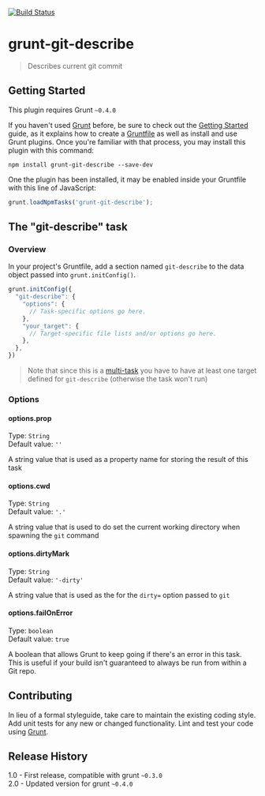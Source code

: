 [![Build Status](https://travis-ci.org/mikaelkaron/grunt-git-describe.png)](https://travis-ci.org/mikaelkaron/grunt-git-describe)

# grunt-git-describe

> Describes current git commit

## Getting Started
This plugin requires Grunt `~0.4.0`

If you haven't used [Grunt](http://gruntjs.com/) before, be sure to check out the [Getting Started](http://gruntjs.com/getting-started) guide, as it explains how to create a [Gruntfile](http://gruntjs.com/sample-gruntfile) as well as install and use Grunt plugins. Once you're familiar with that process, you may install this plugin with this command:

```shell
npm install grunt-git-describe --save-dev
```

One the plugin has been installed, it may be enabled inside your Gruntfile with this line of JavaScript:

```js
grunt.loadNpmTasks('grunt-git-describe');
```

## The "git-describe" task

### Overview
In your project's Gruntfile, add a section named `git-describe` to the data object passed into `grunt.initConfig()`.

```js
grunt.initConfig({
  "git-describe": {
    "options": {
      // Task-specific options go here.
    },
    "your_target": {
      // Target-specific file lists and/or options go here.
    },
  },
})
```

> Note that since this is a [multi-task](http://gruntjs.com/creating-tasks#multi-tasks) you have to have at least one target defined for `git-describe` (otherwise the task won't run)

### Options

#### options.prop
Type: `String`  
Default value: `''`

A string value that is used as a property name for storing the result of this task

#### options.cwd
Type: `String`  
Default value: `'.'`

A string value that is used to do set the current working directory when spawning the `git` command

#### options.dirtyMark
Type: `String`  
Default value: `'-dirty'`

A string value that is used as the for the `dirty=` option passed to `git`

#### options.failOnError
Type: `boolean`  
Default value: `true`

A boolean that allows Grunt to keep going if there's an error in this task. This is useful if your build isn't guaranteed to always be run from within a Git repo.

## Contributing
In lieu of a formal styleguide, take care to maintain the existing coding style. Add unit tests for any new or changed functionality. Lint and test your code using [Grunt](http://gruntjs.com/).

## Release History
1.0 - First release, compatible with grunt `~0.3.0`  
2.0 - Updated version for grunt `~0.4.0`

